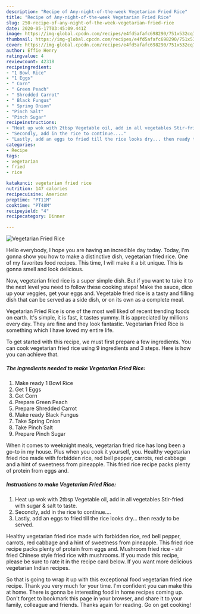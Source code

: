 ```yaml
---
description: "Recipe of Any-night-of-the-week Vegetarian Fried Rice"
title: "Recipe of Any-night-of-the-week Vegetarian Fried Rice"
slug: 250-recipe-of-any-night-of-the-week-vegetarian-fried-rice
date: 2020-05-17T03:45:09.441Z
image: https://img-global.cpcdn.com/recipes/e4fd5afafc698290/751x532cq70/vegetarian-fried-rice-recipe-main-photo.jpg
thumbnail: https://img-global.cpcdn.com/recipes/e4fd5afafc698290/751x532cq70/vegetarian-fried-rice-recipe-main-photo.jpg
cover: https://img-global.cpcdn.com/recipes/e4fd5afafc698290/751x532cq70/vegetarian-fried-rice-recipe-main-photo.jpg
author: Effie Henry
ratingvalue: 4
reviewcount: 42318
recipeingredient:
- "1 Bowl Rice"
- "1 Eggs"
- " Corn"
- " Green Peach"
- " Shredded Carrot"
- " Black Fungus"
- " Spring Onion"
- "Pinch Salt"
- "Pinch Sugar"
recipeinstructions:
- "Heat up wok with 2tbsp Vegetable oil, add in all vegetables Stir-fried with sugar &amp; salt to taste."
- "Secondly, add in the rice to continue...."
- "Lastly, add an eggs to fried till the rice looks dry... then ready to be served."
categories:
- Recipe
tags:
- vegetarian
- fried
- rice

katakunci: vegetarian fried rice 
nutrition: 147 calories
recipecuisine: American
preptime: "PT11M"
cooktime: "PT48M"
recipeyield: "4"
recipecategory: Dinner

---
```



![Vegetarian Fried Rice](https://img-global.cpcdn.com/recipes/e4fd5afafc698290/751x532cq70/vegetarian-fried-rice-recipe-main-photo.jpg)

Hello everybody, I hope you are having an incredible day today. Today, I'm gonna show you how to make a distinctive dish, vegetarian fried rice. One of my favorites food recipes. This time, I will make it a bit unique. This is gonna smell and look delicious.

Now, vegetarian fried rice is a super simple dish. But if you want to take it to the next level you need to follow these cooking steps! Make the sauce, dice up your veggies, get your eggs and. Vegetable fried rice is a tasty and filling dish that can be served as a side dish, or on its own as a complete meal.

Vegetarian Fried Rice is one of the most well liked of recent trending foods on earth. It's simple, it is fast, it tastes yummy. It is appreciated by millions every day. They are fine and they look fantastic. Vegetarian Fried Rice is something which I have loved my entire life.


To get started with this recipe, we must first prepare a few ingredients. You can cook vegetarian fried rice using 9 ingredients and 3 steps. Here is how you can achieve that.

<!--inarticleads1-->

##### The ingredients needed to make Vegetarian Fried Rice:

1. Make ready 1 Bowl Rice
1. Get 1 Eggs
1. Get  Corn
1. Prepare  Green Peach
1. Prepare  Shredded Carrot
1. Make ready  Black Fungus
1. Take  Spring Onion
1. Take Pinch Salt
1. Prepare Pinch Sugar


When it comes to weeknight meals, vegetarian fried rice has long been a go-to in my house. Plus when you cook it yourself, you. Healthy vegetarian fried rice made with forbidden rice, red bell pepper, carrots, red cabbage and a hint of sweetness from pineapple. This fried rice recipe packs plenty of protein from eggs and. 

<!--inarticleads2-->

##### Instructions to make Vegetarian Fried Rice:

1. Heat up wok with 2tbsp Vegetable oil, add in all vegetables Stir-fried with sugar &amp; salt to taste.
1. Secondly, add in the rice to continue....
1. Lastly, add an eggs to fried till the rice looks dry... then ready to be served.


Healthy vegetarian fried rice made with forbidden rice, red bell pepper, carrots, red cabbage and a hint of sweetness from pineapple. This fried rice recipe packs plenty of protein from eggs and. Mushroom fried rice - stir fried Chinese style fried rice with mushrooms. If you made this recipe, please be sure to rate it in the recipe card below. If you want more delicious vegetarian Indian recipes. 

So that is going to wrap it up with this exceptional food vegetarian fried rice recipe. Thank you very much for your time. I'm confident you can make this at home. There is gonna be interesting food in home recipes coming up. Don't forget to bookmark this page in your browser, and share it to your family, colleague and friends. Thanks again for reading. Go on get cooking!
